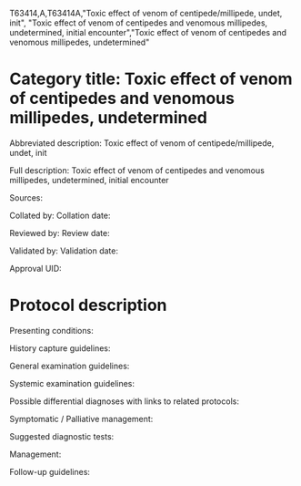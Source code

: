 T63414,A,T63414A,"Toxic effect of venom of centipede/millipede, undet, init", "Toxic effect of venom of centipedes and venomous millipedes, undetermined, initial encounter","Toxic effect of venom of centipedes and venomous millipedes, undetermined"
# Category title: Toxic effect of venom of centipedes and venomous millipedes, undetermined

Abbreviated description: Toxic effect of venom of centipede/millipede, undet, init

Full description: Toxic effect of venom of centipedes and venomous millipedes, undetermined, initial encounter

Sources:

Collated by:
Collation date:

Reviewed by:
Review date:

Validated by:
Validation date:

Approval UID:

# Protocol description

Presenting conditions:

History capture guidelines:

General examination guidelines:

Systemic examination guidelines:

Possible differential diagnoses with links to related protocols:

Symptomatic / Palliative management:

Suggested diagnostic tests:

Management:

Follow-up guidelines:
